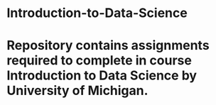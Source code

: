 # Introduction-to-Data-Science

# Repository contains assignments required to complete in course Introduction to Data Science by University of Michigan.
